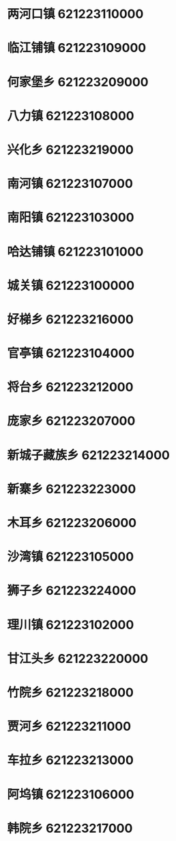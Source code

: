 # 两河口镇 621223110000
# 临江铺镇 621223109000
# 何家堡乡 621223209000
# 八力镇 621223108000
# 兴化乡 621223219000
# 南河镇 621223107000
# 南阳镇 621223103000
# 哈达铺镇 621223101000
# 城关镇 621223100000
# 好梯乡 621223216000
# 官亭镇 621223104000
# 将台乡 621223212000
# 庞家乡 621223207000
# 新城子藏族乡 621223214000
# 新寨乡 621223223000
# 木耳乡 621223206000
# 沙湾镇 621223105000
# 狮子乡 621223224000
# 理川镇 621223102000
# 甘江头乡 621223220000
# 竹院乡 621223218000
# 贾河乡 621223211000
# 车拉乡 621223213000
# 阿坞镇 621223106000
# 韩院乡 621223217000
